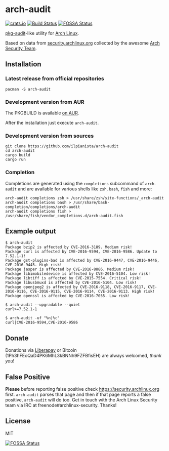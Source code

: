 # arch-audit

[![crats.io](https://img.shields.io/crates/v/arch-audit.svg)](https://crates.io/crates/arch-audit)
[![Build Status](https://gitlab.com/ilpianista/arch-audit/badges/master/pipeline.svg)](https://gitlab.com/ilpianista/arch-audit/pipelines)
[![FOSSA Status](https://app.fossa.io/api/projects/git%2Bgithub.com%2Filpianista%2Farch-audit.svg?type=shield)](https://app.fossa.io/projects/git%2Bgithub.com%2Filpianista%2Farch-audit?ref=badge_shield)

[pkg-audit](https://www.freebsd.org/cgi/man.cgi?query=pkg-audit&sektion=8)-like utility for [Arch Linux](https://archlinux.org).

Based on data from [security.archlinux.org](https://security.archlinux.org/) collected by the awesome [Arch Security Team](https://wiki.archlinux.org/index.php/Arch_Security_Team).

## Installation

### Latest release from official repositories

    pacman -S arch-audit

### Development version from AUR

The PKGBUILD is available [on AUR](https://aur.archlinux.org/packages/arch-audit-git).

After the installation just execute `arch-audit`.

### Development version from sources

    git clone https://github.com/ilpianista/arch-audit
    cd arch-audit
    cargo build
    cargo run

### Completion

Completions are generated using the `completions` subcommand of `arch-audit` and are available for various shells like `zsh`, `bash`, `fish` and more:

    arch-audit completions zsh > /usr/share/zsh/site-functions/_arch-audit
    arch-audit completions bash > /usr/share/bash-completion/completions/arch-audit
    arch-audit completions fish > /usr/share/fish/vendor_completions.d/arch-audit.fish

## Example output

    $ arch-audit
    Package bzip2 is affected by CVE-2016-3189. Medium risk!
    Package curl is affected by CVE-2016-9594, CVE-2016-9586. Update to 7.52.1-1!
    Package gst-plugins-bad is affected by CVE-2016-9447, CVE-2016-9446, CVE-2016-9445. High risk!
    Package jasper is affected by CVE-2016-8886. Medium risk!
    Package libimobiledevice is affected by CVE-2016-5104. Low risk!
    Package libtiff is affected by CVE-2015-7554. Critical risk!
    Package libusbmuxd is affected by CVE-2016-5104. Low risk!
    Package openjpeg2 is affected by CVE-2016-9118, CVE-2016-9117, CVE-2016-9116, CVE-2016-9115, CVE-2016-9114, CVE-2016-9113. High risk!
    Package openssl is affected by CVE-2016-7055. Low risk!

    $ arch-audit --upgradable --quiet
    curl>=7.52.1-1

    $ arch-audit -uf "%n|%c"
    curl|CVE-2016-9594,CVE-2016-9586

## Donate

Donations via [Liberapay](https://liberapay.com/ilpianista) or Bitcoin (1Ph3hFEoQaD4PK6MhL3kBNNh9FZFBfisEH) are always welcomed, _thank you_!

## False Positive

**Please** before reporting false positive check https://security.archlinux.org first. `arch-audit` parses that page and then if that page reports a false positive, `arch-audit` will do too. Get in touch with the Arch Linux Security team via IRC at freenode#archlinux-security. Thanks!

## License

MIT


[![FOSSA Status](https://app.fossa.io/api/projects/git%2Bgithub.com%2Filpianista%2Farch-audit.svg?type=large)](https://app.fossa.io/projects/git%2Bgithub.com%2Filpianista%2Farch-audit?ref=badge_large)
